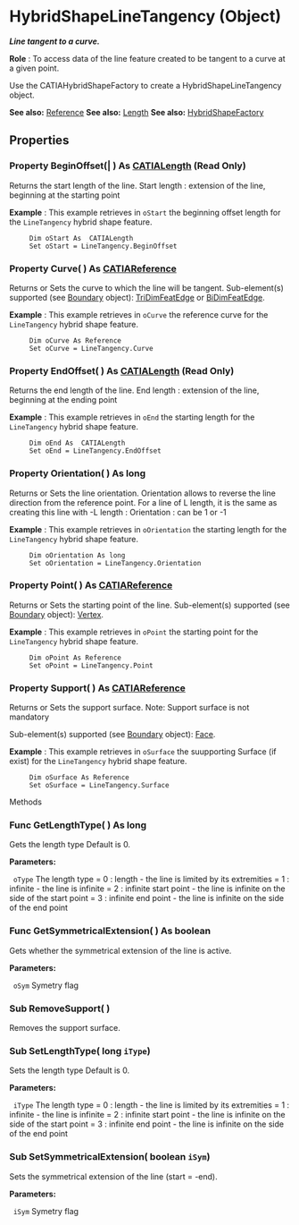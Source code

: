 # HybridShapeLineTangency (Object)

**_Line tangent to a curve._**

**Role** : To access data of the line feature created to be tangent to a curve at a given point.

Use the CATIAHybridShapeFactory to create a HybridShapeLineTangency object.

**See also:**      [Reference](../InfInterfaces/interface_Reference_17481.md) **See also:**      [Length](../KnowledgeInterfaces/interface_Length_8108.md) **See also:**      [HybridShapeFactory](../GSMInterfaces/interface_HybridShapeFactory_68680.md)

## Properties

### Property **BeginOffset**(| ) As [CATIALength](../KnowledgeInterfaces/interface_Length_8108.md) (Read Only)

   Returns the start length of the line.
Start length : extension of the line, beginning at the starting point

**Example** :      This example retrieves in `oStart` the beginning offset length for the `LineTangency` hybrid shape feature.

```VBScript
     Dim oStart As  CATIALength
     Set oStart = LineTangency.BeginOffset

```

### Property **Curve**( ) As [CATIAReference](../InfInterfaces/interface_Reference_17481.md)

   Returns or Sets the curve to which the line will be tangent.
Sub-element(s) supported (see [Boundary](../MecModInterfaces/interface_Boundary_14542.md) object): [TriDimFeatEdge](../MecModInterfaces/interface_TriDimFeatEdge_39030.md) or [BiDimFeatEdge](../MecModInterfaces/interface_BiDimFeatEdge_33192.md).

**Example** :      This example retrieves in `oCurve` the reference curve for the `LineTangency` hybrid shape feature.

```VBScript
     Dim oCurve As Reference
     Set oCurve = LineTangency.Curve

```

### Property **EndOffset**( ) As [CATIALength](../KnowledgeInterfaces/interface_Length_8108.md) (Read Only)

   Returns the end length of the line.
End length : extension of the line, beginning at the ending point

**Example** :      This example retrieves in `oEnd` the starting length for the `LineTangency` hybrid shape feature.

```VBScript
     Dim oEnd As  CATIALength
     Set oEnd = LineTangency.EndOffset

```

### Property **Orientation**( ) As long

   Returns or Sets the line orientation.
Orientation allows to reverse the line direction from the reference point.
For a line of L length, it is the same as creating this line with -L length : Orientation : can be 1 or -1

**Example** :      This example retrieves in `oOrientation` the starting length for the `LineTangency` hybrid shape feature.

```VBScript
     Dim oOrientation As long
     Set oOrientation = LineTangency.Orientation

```

### Property **Point**( ) As [CATIAReference](../InfInterfaces/interface_Reference_17481.md)

   Returns or Sets the starting point of the line.
Sub-element(s) supported (see [Boundary](../MecModInterfaces/interface_Boundary_14542.md) object): [Vertex](../MecModInterfaces/interface_Vertex_8466.md).

**Example** :      This example retrieves in `oPoint` the starting point for the `LineTangency` hybrid shape feature.

```VBScript
     Dim oPoint As Reference
     Set oPoint = LineTangency.Point

```

### Property **Support**( ) As [CATIAReference](../InfInterfaces/interface_Reference_17481.md)

   Returns or Sets the support surface.
Note: Support surface is not mandatory

Sub-element(s) supported (see [Boundary](../MecModInterfaces/interface_Boundary_14542.md) object): [Face](../MecModInterfaces/interface_Face_3398.md).

**Example** :      This example retrieves in `oSurface` the suupporting Surface (if exist) for the `LineTangency` hybrid shape feature.

```VBScript
     Dim oSurface As Reference
     Set oSurface = LineTangency.Surface

```

Methods

### Func **GetLengthType**( ) As long

   Gets the length type Default is 0.

**Parameters:**

` oType`      The length type = 0 : length - the line is limited by its extremities = 1 : infinite - the line is infinite = 2 : infinite start point - the line is infinite on the side of the start point = 3 : infinite end point - the line is infinite on the side of the end point

### Func **GetSymmetricalExtension**( ) As boolean

   Gets whether the symmetrical extension of the line is active.

**Parameters:**

` oSym`      Symetry flag

### Sub **RemoveSupport**( )

   Removes the support surface.  
### Sub **SetLengthType**( long  `iType`)

   Sets the length type Default is 0.

**Parameters:**

` iType`      The length type = 0 : length - the line is limited by its extremities = 1 : infinite - the line is infinite = 2 : infinite start point - the line is infinite on the side of the start point = 3 : infinite end point - the line is infinite on the side of the end point

### Sub **SetSymmetricalExtension**( boolean  `iSym`)

   Sets the symmetrical extension of the line (start = -end).

**Parameters:**

` iSym`      Symetry flag